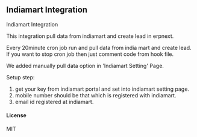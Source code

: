## Indiamart Integration

Indiamart Integration

This integration pull data from indiamart and create lead in erpnext.

Every 20minute cron job run and pull data from india mart and create lead. If you want to stop cron job then just comment code from hook file.

We added manually pull data option in 'Indiamart Setting' Page.


Setup step:
1. get your key from indiamart portal and set into indiamart setting page.
2. mobile number should be that which is registered with indiamart.
3. email id registered at indiamart.


#### License

MIT
